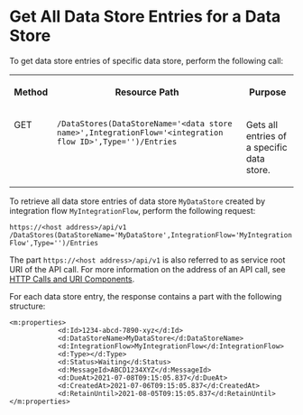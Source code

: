 <!-- loioacbef52d7ed14463901babc7888939a4 -->

# Get All Data Store Entries for a Data Store



To get data store entries of specific data store, perform the following call:


<table>
<tr>
<th valign="top">

Method



</th>
<th valign="top">

Resource Path



</th>
<th valign="top">

Purpose



</th>
</tr>
<tr>
<td valign="top">

GET



</td>
<td valign="top">

`​/DataStores(DataStoreName='<data store name>',IntegrationFlow='<integration flow ID>',Type='')/Entries` 



</td>
<td valign="top">

Gets all entries of a specific data store.



</td>
</tr>
</table>

To retrieve all data store entries of data store `MyDataStore` created by integration flow `MyIntegrationFlow`, perform the following request:

`https://<host address>/api/v1​/DataStores(DataStoreName='MyDataStore',IntegrationFlow='MyIntegrationFlow',Type='')/Entries`

The part `https://<host address>/api/v1` is also referred to as service root URI of the API call. For more information on the address of an API call, see [HTTP Calls and URI Components](http-calls-and-uri-components-ca75e12.md).

For each data store entry, the response contains a part with the following structure:

```
<m:properties>
            <d:Id>1234-abcd-7890-xyz</d:Id>
            <d:DataStoreName>MyDataStore</d:DataStoreName>
            <d:IntegrationFlow>MyIntegrationFlow</d:IntegrationFlow>
            <d:Type></d:Type>
            <d:Status>Waiting</d:Status>
            <d:MessageId>ABCD1234XYZ</d:MessageId>
            <d:DueAt>2021-07-08T09:15:05.837</d:DueAt>
            <d:CreatedAt>2021-07-06T09:15:05.837</d:CreatedAt>
            <d:RetainUntil>2021-08-05T09:15:05.837</d:RetainUntil>
</m:properties>
```

